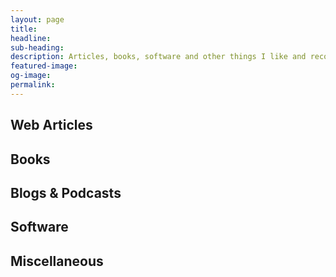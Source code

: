 ```yaml
---
layout: page
title:
headline:
sub-heading:
description: Articles, books, software and other things I like and recommend.
featured-image:
og-image:
permalink:
---
```

## Web Articles

## Books

## Blogs & Podcasts

## Software

## Miscellaneous